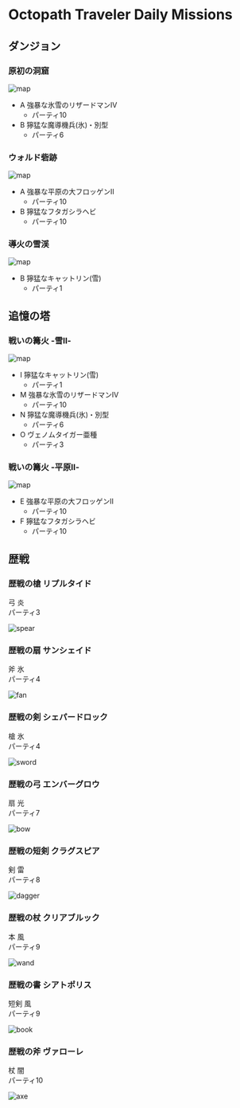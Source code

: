 # Octopath Traveler Daily Missions

## ダンジョン

### 原初の洞窟

![map](https://img.gamewith.jp/img/original_c53e3774b275b328f98db4eb4aa2ef52.jpg)

- A 強暴な氷雪のリザードマンⅣ
  - パーティ10
- B 獰猛な魔導機兵(氷)・別型
  - パーティ6

### ウォルド砦跡

![map](https://img.gamewith.jp/img/original_6d2f51872394a2256ff90a77dc095b64.jpg)

- A 強暴な平原の大フロッゲンⅡ
  - パーティ10
- B 獰猛なフタガシラヘビ
  - パーティ10

### 導火の雪渓

![map](https://img.gamewith.jp/img/original_cb3bc67faf4d7f06789fa5f0629e17e9.jpg)

- B 獰猛なキャットリン(雪)
  - パーティ1

## 追憶の塔

### 戦いの篝火 -雪Ⅱ-

![map](https://img.gamewith.jp/img/original_6d15344857c08709b688d2df22e0689c.jpg)

- I 獰猛なキャットリン(雪)
  - パーティ1
- M 強暴な氷雪のリザードマンⅣ
  - パーティ10
- N 獰猛な魔導機兵(氷)・別型
  - パーティ6
- O ヴェノムタイガー亜種
  - パーティ3

### 戦いの篝火 -平原Ⅱ-

![map](https://img.gamewith.jp/img/original_e89f3ec6e6426d2abff70d716ee148e1.jpg)

- E 強暴な平原の大フロッゲンⅡ
  - パーティ10
- F 獰猛なフタガシラヘビ
  - パーティ10

## 歴戦

### 歴戦の槍 リプルタイド

弓 炎  
パーティ3  

![spear](https://img.gamewith.jp/img/original_955e7bae6d530603d29e1b01db374ba0.jpg)

### 歴戦の扇 サンシェイド

斧 氷  
パーティ4  

![fan](https://img.gamewith.jp/img/original_5b6c677cc68de81e91f5ef030e01d10a.jpg)

### 歴戦の剣 シェパードロック

槍 氷  
パーティ4  

![sword](https://img.gamewith.jp/img/original_7ab846d288f44ad5a0154d2df3098670.jpg)

### 歴戦の弓 エンバーグロウ

扇 光  
パーティ7  

![bow](https://img.gamewith.jp/img/original_f022016ad5b91561b6ca6796b5746c6c.jpg)

### 歴戦の短剣 クラグスピア

剣 雷  
パーティ8  

![dagger](https://img.gamewith.jp/img/original_3ade2bc8ac6140d06431ef6616a36b9e.jpg)

### 歴戦の杖 クリアブルック

本 風  
パーティ9  

![wand](https://img.gamewith.jp/img/original_7675fc080af285b5d0755e7bd2f1ce06.jpg)

### 歴戦の書 シアトポリス

短剣 風  
パーティ9  

![book](https://img.gamewith.jp/img/original_9b456ed4281834eba0bf040b603d0002.jpg)

### 歴戦の斧 ヴァローレ

杖 闇  
パーティ10  

![axe](https://img.gamewith.jp/img/original_3935c69372f86328260e16a2d82f2166.jpg)
